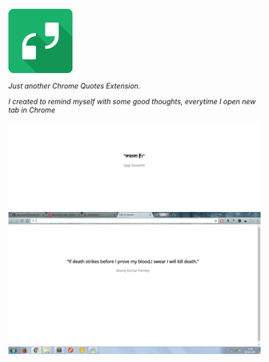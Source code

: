 ![](https://github.com/ajaysunarthi/Quotes-Extension/blob/master/icon-128.png?raw=true )

*Just another Chrome Quotes Extension.*

*I created to remind myself with some good thoughts, everytime I open new tab in Chrome*

![](1.png?raw=true)
![](2.jpg?raw=true)